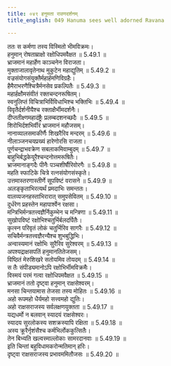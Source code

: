 ```yaml
---
title: ०४९ हनुमता रावणदर्शनम्
title_english: 049 Hanuma sees well adorned Ravana

---
```

<div class="audioEmbed"  caption="श्रीराम-हरिसीताराममूर्ति-घनपाठिभ्यां वचनम्" src="https://archive.org/download/Ramayana-recitation-Sriram-harisItArAmamUrti-Ghanapaati-v2/Kanda_5/Kanda_5_SK-049-Hanuma_sees_well-adorned_Ravana.mp3"></div>

  
ततः स कर्मणा तस्य विस्मितो भीमविक्रमः।  
हनुमान् रोषताम्राक्षो रक्षोधिपमवैक्षत ॥ 5.49.1 ॥   
भ्राजमानं महार्हेण काञ्चनेन विराजता।  
मुक्ताजालावृतेनाथ मुकुटेन महाद्युतिम् ॥ 5.49.2 ॥   
वज्रसंयोगसंयुक्तैर्महार्हमणिविग्रहैः।  
हैमैराभरणैश्चित्रैर्मनसेव प्रकल्पितैः ॥ 5.49.3 ॥   
महार्हक्षौमसंवीतं रक्तचन्दनरूषितम्।  
स्वनुलिप्तं विचित्राभिर्विविधाभिश्च भक्तिभिः ॥ 5.49.4 ॥   
विवृतैर्दर्शनीयैश्च रक्ताक्षैर्भीमदर्शनैः।  
दीप्ततीक्ष्णमहादंष्ट्रैः प्रलम्बदशनच्छदैः ॥ 5.49.5 ॥   
शिरोभिर्दशभिर्वीरं भ्राजमानं महौजसम्।  
नानाव्यालसमाकीर्णैः शिखरैरिव मन्दरम् ॥ 5.49.6 ॥   
नीलाञ्जनचयप्रख्यं हारेणोरसि राजता।  
पूर्णचन्द्राभवक्रेण सबलाकमिवाम्बुदम् ॥ 5.49.7 ॥   
बाहुभिर्बद्धकेयूरैश्चन्दनोत्तमरूषितैः।  
भ्राजमानाङ्गदैः पीनैः पञ्चशीर्षौरिवोरगैः ॥ 5.49.8 ॥   
महति स्फाटिके चित्रे रत्नसंयोगसंस्कृते।  
उत्तमास्तरणास्तीर्णे सूपविष्टं वरासने ॥ 5.49.9 ॥   
अलङ्कृताभिरत्यर्थं प्रमदाभिः समन्ततः।  
वालव्यजनहस्ताभिरारात् समुपसेवितम् ॥ 5.49.10 ॥   
दुर्धरेण प्रहस्तेन महापार्श्वेन रक्षसा।  
मन्त्रिभिर्मन्त्रतत्त्वज्ञैर्निकुम्भेन च मन्त्रिणा ॥ 5.49.11 ॥   
सुखोपविष्टं रक्षोभिश्चतुर्भिर्बलदर्पितैः।  
कृत्स्न परिवृतं लोकं चतुर्भिरिव सागरैः ॥ 5.49.12 ॥   
सचिवैर्मन्त्रतत्त्वज्ञैरन्यैश्च शुभबुद्धिभिः।  
अन्वास्यमानं रक्षोभिः सुरैरिव सुरेश्वरम् ॥ 5.49.13 ॥   
अपश्यद्राक्षसपतिं हनुमानतितेजसम्।  
विष्ठितं मेरुशिखरे सतोयमिव तोयदम् ॥ 5.49.14 ॥   
स तैः संपीड्यमानोऽपि रक्षोभिर्भीमविक्रमैः।  
विस्मयं परमं गत्वा रक्षोधिपमवैक्षत ॥ 5.49.15 ॥   
भ्राजमानं ततो दृष्ट्वा हनुमान् राक्षसेश्वरम्।  
मनसा चिन्तयामास तेजसा तस्य मोहितः ॥ 5.49.16 ॥   
अहो रूपमहो धैर्यमहो सत्त्वमहो द्युतिः।  
अहो राक्षसराजस्य सर्वलक्षणयुक्तता ॥ 5.49.17 ॥   
यद्यधर्मो न बलवान् स्यादयं राक्षसेश्वरः।  
स्यादय सुरलोकस्य सशक्रस्यापि रक्षिता ॥ 5.49.18 ॥   
अस्य क्रूरैर्नृशंसैश्च कर्मभिर्लोककुत्सितैः।  
तेन बिभ्यति खल्वस्माल्लोकाः सामरदानवाः ॥ 5.49.19 ॥   
इति चिन्तां बहुविधामकरोन्मतिमान् हरिः।  
दृष्ट्वा राक्षसराजस्य प्रभावममितौजसः ॥ 5.49.20 ॥   